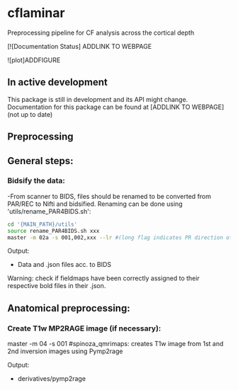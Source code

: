 # cflaminar
Preprocessing pipeline for CF analysis across the cortical depth

[![Documentation Status] ADDLINK TO WEBPAGE

![plot]ADDFIGURE

## In active development
This package is still in development and its API might change. Documentation for this package can be found at [ADDLINK TO WEBPAGE] (not up to date)

## Preprocessing

## General steps:

### Bidsify the data:

-From scanner to BIDS, files should be renamed to be converted from PAR/REC to Nifti and bidsified. Renaming can be done using 'utils/rename_PAR4BIDS.sh':

```bash
cd '{MAIN_PATH}/utils'
source rename_PAR4BIDS.sh xxx
master -m 02a -s 001,002,xxx --lr #(long flag indicates PR direction of BOLD files; subjects separated with commas without spaces)
```
  Output: 
  - Data and .json files acc. to BIDS

  Warning: check if fieldmaps have been correctly assigned to their respective bold files in their .json. 

## Anatomical preprocessing:

### Create T1w MP2RAGE image (if necessary):
master -m 04 -s 001 #spinoza_qmrimaps: creates T1w image from 1st and 2nd inversion images using Pymp2rage

  Output: 
  - derivatives/pymp2rage




